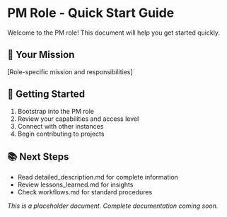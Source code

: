 # PM Role - Quick Start Guide

Welcome to the PM role! This document will help you get started quickly.

## 🎯 Your Mission
[Role-specific mission and responsibilities]

## 🚀 Getting Started
1. Bootstrap into the PM role
2. Review your capabilities and access level
3. Connect with other instances
4. Begin contributing to projects

## 📚 Next Steps
- Read detailed_description.md for complete information
- Review lessons_learned.md for insights
- Check workflows.md for standard procedures

*This is a placeholder document. Complete documentation coming soon.*
